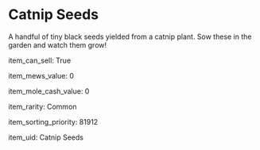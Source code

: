 # Catnip Seeds

A handful of tiny black seeds yielded from a catnip plant. Sow these in the garden and watch them grow!

item_can_sell: True

item_mews_value: 0

item_mole_cash_value: 0

item_rarity: Common

item_sorting_priority: 81912

item_uid: Catnip Seeds
